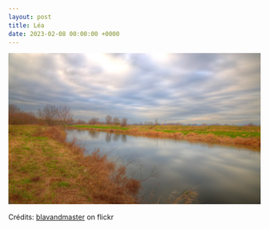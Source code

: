 ```yaml
---
layout: post
title: Léa
date: 2023-02-08 00:00:00 +0000
---
```


![Léa](/images/2023-02-08.jpg)

Crédits: [blavandmaster](https://www.flickr.com/people/blavandmaster/) on flickr
